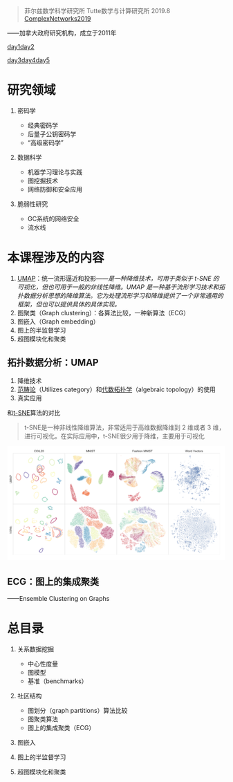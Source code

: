 > 菲尔兹数学科学研究所 Tutte数学与计算研究所 2019.8 [ComplexNetworks2019](https://github.com/ftheberge/ComplexNetworks2019)

——加拿大政府研究机构，成立于2011年

[day1day2](https://github.com/bkamins/ComplexNetworks2019)

[day3day4day5](https://github.com/pszufe/ComplexNetworks2019)

# 研究领域

1. 密码学
   - 经典密码学
   - 后量子公钥密码学
   - “高级密码学”

2. 数据科学
   - 机器学习理论与实践
   - 图挖掘技术
   - 网络防御和安全应用

3. 脆弱性研究
   - GC系统的网络安全
   - 流水线

# 本课程涉及的内容

1. [UMAP](https://blog.csdn.net/bashendixie5/article/details/124400062)：统一流形逼近和投影——*是一种降维技术，可用于类似于 t-SNE 的可视化，但也可用于一般的非线性降维。UMAP 是一种基于流形学习技术和拓扑数据分析思想的降维算法。它为处理流形学习和降维提供了一个非常通用的框架，但也可以提供具体的具体实现。*
2. 图聚类（Graph clustering）：各算法比较，一种新算法（ECG）
3. 图嵌入（Graph embedding）
4. 图上的半监督学习
5. 超图模块化和聚类

## 拓扑数据分析：UMAP

1. 降维技术
2. [范畴论](https://zhuanlan.zhihu.com/p/527510520)（Utilizes category）和[代数拓扑学](https://www.zhihu.com/topic/20008661/top-answers)（algebraic topology）的使用
3. 真实应用

和[t-SNE](https://blog.csdn.net/sinat_20177327/article/details/80298645)算法的对比

> t-SNE是一种非线性降维算法，非常适用于高维数据降维到 2 维或者 3 维，进行可视化。在实际应用中，t-SNE很少用于降维，主要用于可视化

![image-20221125002806809](1绪论/image-20221125002806809.png)

## ECG：图上的集成聚类

——Ensemble Clustering on Graphs

# 总目录

1. 关系数据挖掘
   - 中心性度量
   - 图模型
   - 基准（benchmarks）

2. 社区结构
   - 图划分（graph partitions）算法比较
   - 图聚类算法
   - 图上的集成聚类（ECG）

3. 图嵌入
4. 图上的半监督学习
5. 超图模块化和聚类